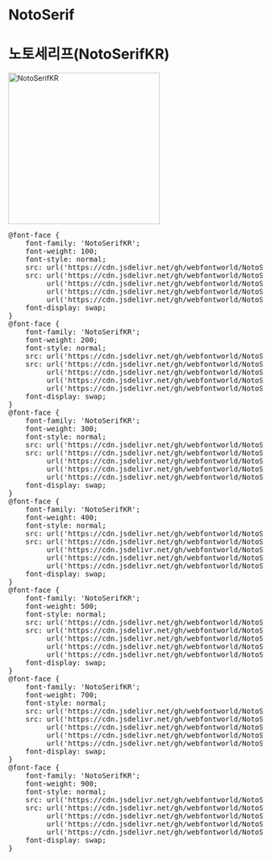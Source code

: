# NotoSerif

# 노토세리프(NotoSerifKR)

<a href="https://wess.tistory.com" target="_blank">
    <img src="https://webfontworld.github.io/NotoSerif/NotoSerifKR.jpg" alt="NotoSerifKR" style="width:300px">
</a>
<pre>
@font-face {
    font-family: 'NotoSerifKR';
    font-weight: 100;
    font-style: normal;
    src: url('https://cdn.jsdelivr.net/gh/webfontworld/NotoSerif/NotoSerifKR-Thin.eot');
    src: url('https://cdn.jsdelivr.net/gh/webfontworld/NotoSerif/NotoSerifKR-Thin.eot?#iefix') format('embedded-opentype'),
         url('https://cdn.jsdelivr.net/gh/webfontworld/NotoSerif/NotoSerifKR-Thin.woff2') format('woff2'),
         url('https://cdn.jsdelivr.net/gh/webfontworld/NotoSerif/NotoSerifKR-Thin.woff') format('woff'),
         url('https://cdn.jsdelivr.net/gh/webfontworld/NotoSerif/NotoSerifKR-Thin.ttf') format("truetype");
    font-display: swap;
} 
@font-face {
    font-family: 'NotoSerifKR';
    font-weight: 200;
    font-style: normal;
    src: url('https://cdn.jsdelivr.net/gh/webfontworld/NotoSerif/NotoSerifKR-ExtraLight.eot');
    src: url('https://cdn.jsdelivr.net/gh/webfontworld/NotoSerif/NotoSerifKR-ExtraLight.eot?#iefix') format('embedded-opentype'),
         url('https://cdn.jsdelivr.net/gh/webfontworld/NotoSerif/NotoSerifKR-ExtraLight.woff2') format('woff2'),
         url('https://cdn.jsdelivr.net/gh/webfontworld/NotoSerif/NotoSerifKR-ExtraLight.woff') format('woff'),
         url('https://cdn.jsdelivr.net/gh/webfontworld/NotoSerif/NotoSerifKR-ExtraLight.ttf') format("truetype");
    font-display: swap;
} 
@font-face {
    font-family: 'NotoSerifKR';
    font-weight: 300;
    font-style: normal;
    src: url('https://cdn.jsdelivr.net/gh/webfontworld/NotoSerif/NotoSerifKR-Light.eot');
    src: url('https://cdn.jsdelivr.net/gh/webfontworld/NotoSerif/NotoSerifKR-Light.eot?#iefix') format('embedded-opentype'),
         url('https://cdn.jsdelivr.net/gh/webfontworld/NotoSerif/NotoSerifKR-Light.woff2') format('woff2'),
         url('https://cdn.jsdelivr.net/gh/webfontworld/NotoSerif/NotoSerifKR-Light.woff') format('woff'),
         url('https://cdn.jsdelivr.net/gh/webfontworld/NotoSerif/NotoSerifKR-Light.ttf') format("truetype");
    font-display: swap;
} 
@font-face {
    font-family: 'NotoSerifKR';
    font-weight: 400;
    font-style: normal;
    src: url('https://cdn.jsdelivr.net/gh/webfontworld/NotoSerif/NotoSerifKR-Regular.eot');
    src: url('https://cdn.jsdelivr.net/gh/webfontworld/NotoSerif/NotoSerifKR-Regular.eot?#iefix') format('embedded-opentype'),
         url('https://cdn.jsdelivr.net/gh/webfontworld/NotoSerif/NotoSerifKR-Regular.woff2') format('woff2'),
         url('https://cdn.jsdelivr.net/gh/webfontworld/NotoSerif/NotoSerifKR-Regular.woff') format('woff'),
         url('https://cdn.jsdelivr.net/gh/webfontworld/NotoSerif/NotoSerifKR-Regular.ttf') format("truetype");
    font-display: swap;
} 
@font-face {
    font-family: 'NotoSerifKR';
    font-weight: 500;
    font-style: normal;
    src: url('https://cdn.jsdelivr.net/gh/webfontworld/NotoSerif/NotoSerifKR-Medium.eot');
    src: url('https://cdn.jsdelivr.net/gh/webfontworld/NotoSerif/NotoSerifKR-Medium.eot?#iefix') format('embedded-opentype'),
         url('https://cdn.jsdelivr.net/gh/webfontworld/NotoSerif/NotoSerifKR-Medium.woff2') format('woff2'),
         url('https://cdn.jsdelivr.net/gh/webfontworld/NotoSerif/NotoSerifKR-Medium.woff') format('woff'),
         url('https://cdn.jsdelivr.net/gh/webfontworld/NotoSerif/NotoSerifKR-Medium.ttf') format("truetype");
    font-display: swap;
} 
@font-face {
    font-family: 'NotoSerifKR';
    font-weight: 700;
    font-style: normal;
    src: url('https://cdn.jsdelivr.net/gh/webfontworld/NotoSerif/NotoSerifKR-Bold.eot');
    src: url('https://cdn.jsdelivr.net/gh/webfontworld/NotoSerif/NotoSerifKR-Bold.eot?#iefix') format('embedded-opentype'),
         url('https://cdn.jsdelivr.net/gh/webfontworld/NotoSerif/NotoSerifKR-Bold.woff2') format('woff2'),
         url('https://cdn.jsdelivr.net/gh/webfontworld/NotoSerif/NotoSerifKR-Bold.woff') format('woff'),
         url('https://cdn.jsdelivr.net/gh/webfontworld/NotoSerif/NotoSerifKR-Bold.ttf') format("truetype");
    font-display: swap;
} 
@font-face {
    font-family: 'NotoSerifKR';
    font-weight: 900;
    font-style: normal;
    src: url('https://cdn.jsdelivr.net/gh/webfontworld/NotoSerif/NotoSerifKR-Block.eot');
    src: url('https://cdn.jsdelivr.net/gh/webfontworld/NotoSerif/NotoSerifKR-Block.eot?#iefix') format('embedded-opentype'),
         url('https://cdn.jsdelivr.net/gh/webfontworld/NotoSerif/NotoSerifKR-Block.woff2') format('woff2'),
         url('https://cdn.jsdelivr.net/gh/webfontworld/NotoSerif/NotoSerifKR-Block.woff') format('woff'),
         url('https://cdn.jsdelivr.net/gh/webfontworld/NotoSerif/NotoSerifKR-Block.ttf') format("truetype");
    font-display: swap;
} 
<pre>
